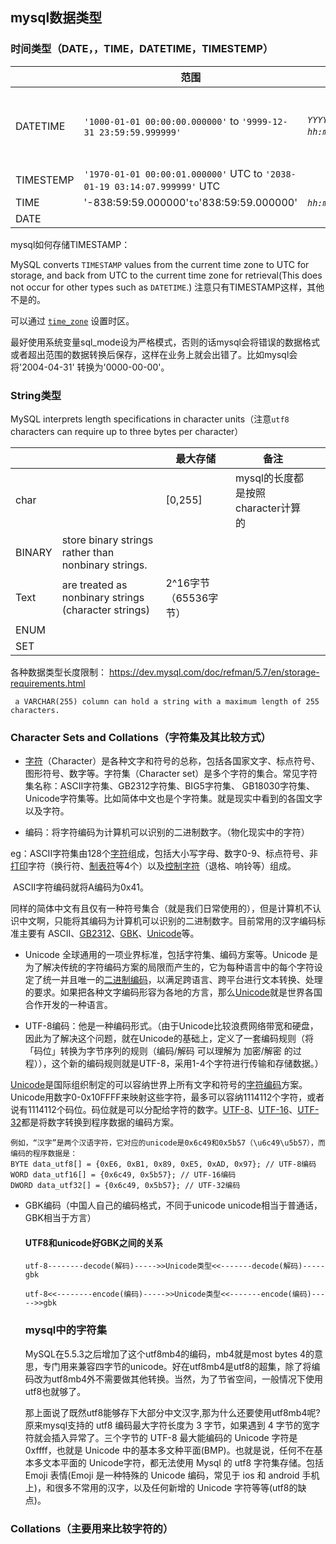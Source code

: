 ## mysql数据类型

### 时间类型（DATE，，TIME，DATETIME，TIMESTEMP）

|           | 范围                                                         | 格式                                   | 其他                             |
| --------- | ------------------------------------------------------------ | -------------------------------------- | -------------------------------- |
| DATETIME  | `'1000-01-01 00:00:00.000000'` to `'9999-12-31 23:59:59.999999'` | *`YYYY-MM-DD hh:mm:ss`*[.*`fraction`*] | contain both date and time parts |
| TIMESTEMP | `'1970-01-01 00:00:01.000000'` UTC to `'2038-01-19 03:14:07.999999'` UTC |                                        |                                  |
| TIME      | '-838:59:59.000000'` to `'838:59:59.000000'                  | *`hh:mm:ss`*[.*`fraction`*]            |                                  |
| DATE      |                                                              |                                        |                                  |

mysql如何存储TIMESTAMP：

MySQL converts `TIMESTAMP` values from the current time zone to UTC for storage, and back from UTC to the current time zone for retrieval(This does not occur for other types such as `DATETIME`.) 注意只有TIMESTAMP这样，其他不是的。



可以通过 [`time_zone`](https://dev.mysql.com/doc/refman/5.7/en/server-system-variables.html#sysvar_time_zone) 设置时区。



最好使用系统变量sql_mode设为严格模式，否则的话mysql会将错误的数据格式或者超出范围的数据转换后保存，这样在业务上就会出错了。比如mysql会将'2004-04-31' 转换为'0000-00-00'。



### String类型

 MySQL interprets length specifications in character units（注意`utf8` characters can require up to three bytes per character）



|        |                                                      | 最大存储              | 备注                               |      |
| ------ | ---------------------------------------------------- | --------------------- | ---------------------------------- | ---- |
| char   |                                                      | [0,255]               | mysql的长度都是按照character计算的 |      |
| BINARY | store binary strings rather than nonbinary strings.  |                       |                                    |      |
| Text   | are treated as nonbinary strings (character strings) | 2^16字节（65536字节） |                                    |      |
| ENUM   |                                                      |                       |                                    |      |
| SET    |                                                      |                       |                                    |      |

各种数据类型长度限制： https://dev.mysql.com/doc/refman/5.7/en/storage-requirements.html

```
 a VARCHAR(255) column can hold a string with a maximum length of 255 characters.
```

### Character Sets and Collations（字符集及其比较方式）



- [字符](https://baike.baidu.com/item/字符/4768913)（Character）是各种文字和符号的总称，包括各国家文字、标点符号、图形符号、数字等。字符集（Character set）是多个字符的集合。常见字符集名称：ASCII字符集、GB2312字符集、BIG5字符集、 GB18030字符集、Unicode字符集等。比如简体中文也是个字符集。就是现实中看到的各国文字以及字符。



- 编码：将字符编码为计算机可以识别的二进制数字。（物化现实中的字符）



eg：ASCII字符集由128个[字符](https://baike.baidu.com/item/字符)组成，包括大小写字母、数字0-9、标点符号、非[打印](https://baike.baidu.com/item/打印)字符（换行符、[制表符](https://baike.baidu.com/item/制表符)等4个）以及[控制字符](https://baike.baidu.com/item/控制字符)（退格、响铃等）组成。

​         ASCII字符编码就将A编码为0x41。

同样的简体中文有且仅有一种符号集合（就是我们日常使用的），但是计算机不认识中文啊，只能将其编码为计算机可以识别的二进制数字。目前常用的汉字编码标准主要有 ASCII、[GB2312](https://baike.baidu.com/item/GB2312/483170)、[GBK](https://baike.baidu.com/item/GBK/481954)、[Unicode](https://baike.baidu.com/item/Unicode/750500)等。

- Unicode  全球通用的一项业界标准，包括字符集、编码方案等。Unicode 是为了解决传统的字符编码方案的局限而产生的，它为每种语言中的每个字符设定了统一并且唯一的[二进制编码](https://baike.baidu.com/item/二进制编码/1758517)，以满足跨语言、跨平台进行文本转换、处理的要求。如果把各种文字编码形容为各地的方言，那么[Unicode](https://baike.baidu.com/item/Unicode/750500)就是世界各国合作开发的一种语言。

- UTF-8编码：他是一种编码形式。（由于Unicode比较浪费网络带宽和硬盘，因此为了解决这个问题，就在Unicode的基础上，定义了一套编码规则（将「码位」转换为字节序列的规则（编码/解码 可以理解为 加密/解密 的过程）），这个新的编码规则就是UTF-8，采用1-4个字符进行传输和存储数据。）

[Unicode](https://baike.baidu.com/item/Unicode/750500)是国际组织制定的可以容纳世界上所有文字和符号的[字符编码](https://baike.baidu.com/item/字符编码/8446880)方案。Unicode用数字0-0x10FFFF来映射这些字符，最多可以容纳1114112个字符，或者说有1114112个码位。码位就是可以分配给字符的数字。[UTF-8](https://baike.baidu.com/item/UTF-8/481798)、[UTF-16](https://baike.baidu.com/item/UTF-16/9032026)、[UTF-32](https://baike.baidu.com/item/UTF-32/734460)都是将数字转换到程序数据的编码方案。

```
例如，“汉字”是两个汉语字符，它对应的unicode是0x6c49和0x5b57（\u6c49\u5b57），而编码的程序数据是：
BYTE data_utf8[] = {0xE6, 0xB1, 0x89, 0xE5, 0xAD, 0x97}; // UTF-8编码
WORD data_utf16[] = {0x6c49, 0x5b57}; // UTF-16编码
DWORD data_utf32[] = {0x6c49, 0x5b57}; // UTF-32编码
```

- GBK编码（中国人自己的编码格式，不同于unicode unicode相当于普通话，GBK相当于方言）

  #### UTF8和unicode好GBK之间的关系

  ```
  utf-8--------decode(解码)----->>Unicode类型<<-------decode(解码)-----gbk
  
  utf-8<<--------encode(编码)----->>Unicode类型<<-------encode(编码)----->>gbk
  ```

  ### mysql中的字符集

  MySQL在5.5.3之后增加了这个utf8mb4的编码，mb4就是most bytes 4的意思，专门用来兼容四字节的unicode。好在utf8mb4是utf8的超集，除了将编码改为utf8mb4外不需要做其他转换。当然，为了节省空间，一般情况下使用utf8也就够了。

    那上面说了既然utf8能够存下大部分中文汉字,那为什么还要使用utf8mb4呢? 原来mysql支持的 utf8 编码最大字符长度为 3 字节，如果遇到 4 字节的宽字符就会插入异常了。三个字节的 UTF-8 最大能编码的 Unicode 字符是 0xffff，也就是 Unicode 中的基本多文种平面(BMP)。也就是说，任何不在基本多文本平面的 Unicode字符，都无法使用 Mysql 的 utf8 字符集存储。包括 Emoji 表情(Emoji 是一种特殊的 Unicode 编码，常见于 ios 和 android 手机上)，和很多不常用的汉字，以及任何新增的 Unicode 字符等等(utf8的缺点)。

### Collations（主要用来比较字符的）

